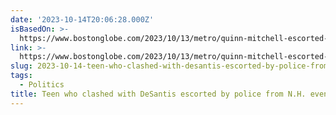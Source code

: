 ```yaml
---
date: '2023-10-14T20:06:28.000Z'
isBasedOn: >-
  https://www.bostonglobe.com/2023/10/13/metro/quinn-mitchell-escorted-police-nh-gop-event/
link: >-
  https://www.bostonglobe.com/2023/10/13/metro/quinn-mitchell-escorted-police-nh-gop-event/
slug: 2023-10-14-teen-who-clashed-with-desantis-escorted-by-police-from-nh-event
tags:
  - Politics
title: Teen who clashed with DeSantis escorted by police from N.H. event
---
```


